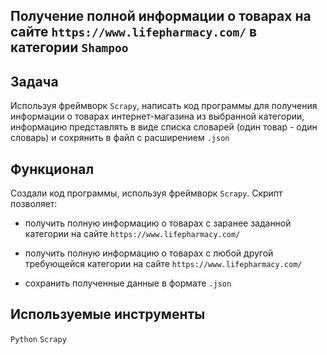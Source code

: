 ## Получение полной информации о товарах на сайте `https://www.lifepharmacy.com/` в категории `Shampoo`

## Задача
Используя фреймворк `Scrapy`, написать код программы для получения информации о товарах интернет-магазина из выбранной категории, информацию представлять в виде списка словарей (один товар - один словарь) и сохрянить в файл с расширением `.json`

## Функционал
Создали код программы, используя фреймворк `Scrapy`. Скрипт позволяет:

- получить полную информацию о товарах с заранее заданной категории на сайте `https://www.lifepharmacy.com/`

- получить полную информацию о товарах с любой другой требующейся категории на сайте `https://www.lifepharmacy.com/`

- сохранить полученные данные в формате `.json`

## Используемые инструменты

`Python` `Scrapy`
 
